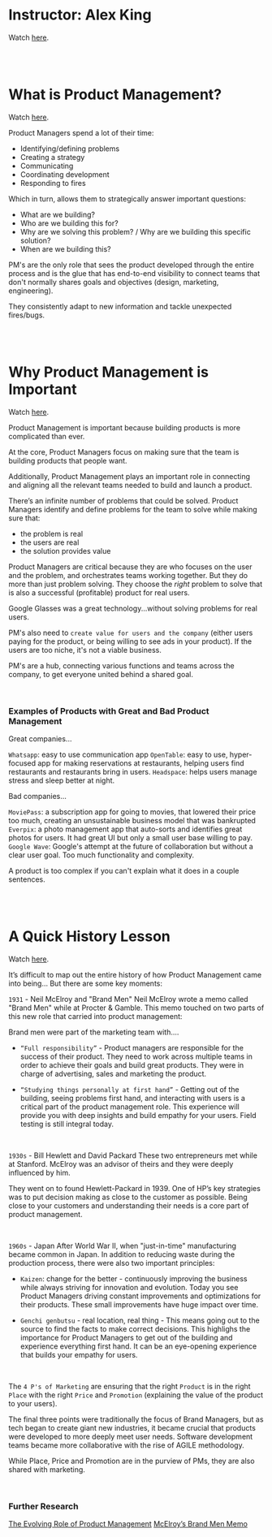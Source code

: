 # Instructor: Alex King

Watch [here](https://youtu.be/E_ro3xwGASs).

<br>
<br>

# What is Product Management?

Watch [here](https://youtu.be/bTKNTW4C83o).

Product Managers spend a lot of their time:

- Identifying/defining problems
- Creating a strategy
- Communicating
- Coordinating development
- Responding to fires

Which in turn, allows them to strategically answer important questions:

- What are we building?
- Who are we building this for?
- Why are we solving this problem? / Why are we building this specific solution?
- When are we building this?

PM's are the only role that sees the product developed through the entire process and is the glue that has end-to-end visibility to connect teams that don't normally shares goals and objectives (design, marketing, engineering).

They consistently adapt to new information and tackle unexpected fires/bugs. 

<br>
<br>

# Why Product Management is Important

Watch [here](https://youtu.be/U6suk4zjXdI).

Product Management is important because building products is more complicated than ever. 

At the core, Product Managers focus on making sure that the team is building products that people want. 

Additionally, Product Management plays an important role in connecting and aligning all the relevant teams needed to build and launch a product.

There’s an infinite number of problems that could be solved. Product Managers identify and define problems for the team to solve while making sure that:

- the problem is real
- the users are real
- the solution provides value


Product Managers are critical because they are who focuses on the user and the problem, and orchestrates teams working together. But they do more than just problem solving. They choose the _right_ problem to solve that is also a successful (profitable) product for real users.

Google Glasses was a great technology...without solving problems for real users. 

PM's also need to `create value for users and the company` (either users paying for the product, or being willing to see ads in your product). If the users are too niche, it's not a viable business.

PM's are a hub, connecting various functions and teams across the company, to get everyone united behind a shared goal.

<br>

### Examples of Products with Great and Bad Product Management

Great companies...

`Whatsapp`: easy to use communication app
`OpenTable`: easy to use, hyper-focused app for making reservations at restaurants, helping users find restaurants and restaurants bring in users.
`Headspace`: helps users manage stress and sleep better at night.


Bad companies...

`MoviePass`: a subscription app for going to movies, that lowered their price too much, creating an unsustainable business model that was bankrupted
`Everpix`: a photo management app that auto-sorts and identifies great photos for users. It had great UI but only a small user base willing to pay.
`Google Wave`: Google's attempt at the future of collaboration but without a clear user goal. Too much functionality and complexity. 

A product is too complex if you can't explain what it does in a couple sentences.

<br>
<br>

# A Quick History Lesson

Watch [here](https://youtu.be/e2iwNxIo0mQ).

It’s difficult to map out the entire history of how Product Management came into being… But there are some key moments:

`1931` - Neil McElroy and "Brand Men" 
Neil McElroy wrote a memo called "Brand Men" while at Procter & Gamble. This memo touched on two parts of this new role that carried into product management:

Brand men were part of the marketing team with....

- `“Full responsibility”` - Product managers are responsible for the success of their product. They need to work across multiple teams in order to achieve their goals and build great products. They were in charge of advertising, sales and marketing the product.

- `“Studying things personally at first hand”` - Getting out of the building, seeing problems first hand, and interacting with users is a critical part of the product management role. This experience will provide you with deep insights and build empathy for your users. Field testing is still integral today.

<br>

`1930s` - Bill Hewlett and David Packard 
These two entrepreneurs met while at Stanford. McElroy was an advisor of theirs and they were deeply influenced by him.

They went on to found Hewlett-Packard in 1939. One of HP’s key strategies was to put decision making as close to the customer as possible. Being close to your customers and understanding their needs is a core part of product management.

<br>

`1960s` - Japan After World War II, when "just-in-time" manufacturing became common in Japan. In addition to reducing waste during the production process, there were also two important principles:

- `Kaizen`: change for the better - continuously improving the business while always striving for innovation and evolution. Today you see Product Managers driving constant improvements and optimizations for their products. These small improvements have huge impact over time.

- `Genchi genbutsu` - real location, real thing - This means going out to the source to find the facts to make correct decisions. This highlighs the importance for Product Managers to get out of the building and experience everything first hand. It can be an eye-opening experience that builds your empathy for users.

<br>

The `4 P's of Marketing` are ensuring that the right `Product` is in the right `Place` with the right `Price` and `Promotion` (explaining the value of the product to your users).

The final three points were traditionally the focus of Brand Managers, but as tech began to create giant new industries, it became crucial that products were developed to more deeply meet user needs. Software development teams became more collaborative with the rise of AGILE methodology.

While Place, Price and Promotion are in the purview of PMs, they are also shared with marketing.

<br>

### Further Research

[The Evolving Role of Product Management](https://www.oreilly.com/radar/the-evolving-role-of-product-management/)
[McElroy’s Brand Men Memo](https://3lsqjy1sj7i027fcn749gutj-wpengine.netdna-ssl.com/wp-content/uploads/2015/10/McElroyBrandMan.pdf)

<br>
<br>

